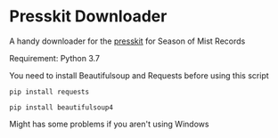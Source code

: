 # Presskit Downloader

A handy downloader for the [presskit](https://presskit.season-of-mist.com/) for Season of Mist Records

Requirement:
Python 3.7

You need to install Beautifulsoup and Requests before using this script

`pip install requests`

`pip install beautifulsoup4`

Might has some problems if you aren't using Windows

